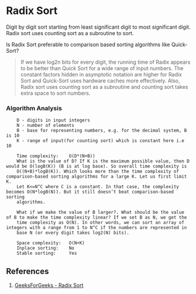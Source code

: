 # Radix Sort
Digit by digit sort starting from least significant digit to most significant digit. Radix sort uses counting sort as a subroutine to sort.

Is Radix Sort preferable to comparison based sorting algorithms like Quick-Sort? 
>If we have log2n bits for every digit, the running time of Radix appears to be better than Quick Sort for a wide range of input numbers. The constant factors hidden in asymptotic notation are higher for Radix Sort and Quick-Sort uses hardware caches more effectively. Also, Radix sort uses counting sort as a subroutine and counting sort takes extra space to sort numbers.

### Algorithm Analysis
```
    D - digits in input integers
    N - number of elements
    B - base for representing numbers, e.g. for the decimal system, B is 10
    K - range of input(for counting sort) which is constant here i.e 10

    Time complexity:    O(D*(N+B))
    What is the value of D? If K is the maximum possible value, then D would be O(logB(K)) (B is at log base). So overall time complexity is 
    O((N+B)*logB(K)). Which looks more than the time complexity of comparison-based sorting algorithms for a large K. Let us first limit K. 
    Let K<=N^C where C is a constant. In that case, the complexity becomes O(N*logB(N)). But it still doesn’t beat comparison-based sorting 
    algorithms.

    What if we make the value of B larger?. What should be the value of B to make the time complexity linear? If we set B as N, we get the 
    time complexity as O(N). In other words, we can sort an array of integers with a range from 1 to N^C if the numbers are represented in 
    base N (or every digit takes log2(N) bits).

    Space complexity:   O(N+K)
    Inplace sorting:    No
    Stable sorting:     Yes
```

## References
1. [GeeksForGeeks - Radix Sort](https://www.geeksforgeeks.org/radix-sort/)
